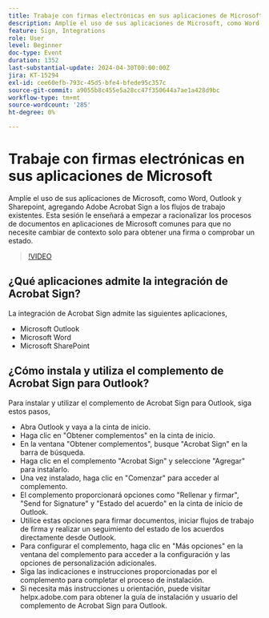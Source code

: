 ```yaml
---
title: Trabaje con firmas electrónicas en sus aplicaciones de Microsoft
description: Amplíe el uso de sus aplicaciones de Microsoft, como Word, Outlook y Sharepoint, agregando Adobe Acrobat Sign a los flujos de trabajo existentes.
feature: Sign, Integrations
role: User
level: Beginner
doc-type: Event
duration: 1352
last-substantial-update: 2024-04-30T00:00:00Z
jira: KT-15294
exl-id: cee60efb-793c-45d5-bfe4-bfede95c357c
source-git-commit: a9055b8c455e5a28cc47f350644a7ae1a428d9bc
workflow-type: tm+mt
source-wordcount: '285'
ht-degree: 0%

---
```


# Trabaje con firmas electrónicas en sus aplicaciones de Microsoft

Amplíe el uso de sus aplicaciones de Microsoft, como Word, Outlook y Sharepoint, agregando Adobe Acrobat Sign a los flujos de trabajo existentes. Esta sesión le enseñará a empezar a racionalizar los procesos de documentos en aplicaciones de Microsoft comunes para que no necesite cambiar de contexto solo para obtener una firma o comprobar un estado.

>[!VIDEO](https://video.tv.adobe.com/v/3428185/?learn=on)

## ¿Qué aplicaciones admite la integración de Acrobat Sign?

La integración de Acrobat Sign admite las siguientes aplicaciones,

* Microsoft Outlook
* Microsoft Word
* Microsoft SharePoint

## ¿Cómo instala y utiliza el complemento de Acrobat Sign para Outlook?

Para instalar y utilizar el complemento de Acrobat Sign para Outlook, siga estos pasos,

* Abra Outlook y vaya a la cinta de inicio.
* Haga clic en &quot;Obtener complementos&quot; en la cinta de inicio.
* En la ventana &quot;Obtener complementos&quot;, busque &quot;Acrobat Sign&quot; en la barra de búsqueda.
* Haga clic en el complemento &quot;Acrobat Sign&quot; y seleccione &quot;Agregar&quot; para instalarlo.
* Una vez instalado, haga clic en &quot;Comenzar&quot; para acceder al complemento.
* El complemento proporcionará opciones como &quot;Rellenar y firmar&quot;, &quot;Send for Signature&quot; y &quot;Estado del acuerdo&quot; en la cinta de inicio de Outlook.
* Utilice estas opciones para firmar documentos, iniciar flujos de trabajo de firma y realizar un seguimiento del estado de los acuerdos directamente desde Outlook.
* Para configurar el complemento, haga clic en &quot;Más opciones&quot; en la ventana del complemento para acceder a la configuración y las opciones de personalización adicionales.
* Siga las indicaciones e instrucciones proporcionadas por el complemento para completar el proceso de instalación.
* Si necesita más instrucciones u orientación, puede visitar helpx.adobe.com para obtener la guía de instalación y usuario del complemento de Acrobat Sign para Outlook.
